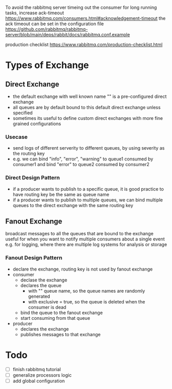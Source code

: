 To avoid the rabbitmq server timeing out the consumer for long running tasks, increase ack-timeout
https://www.rabbitmq.com/consumers.html#acknowledgement-timeout
the ack timeout can be set in the configuration file
https://github.com/rabbitmq/rabbitmq-server/blob/main/deps/rabbit/docs/rabbitmq.conf.example

production checklist
https://www.rabbitmq.com/production-checklist.html

# Types of Exchange
## Direct Exchange
  - the default exchange with well known name "" is a pre-configured direct exchange
  - all queues are by default bound to this default direct exchange unless specified
  - sometimes its useful to define custom direct exchanges with more fine grained configurations
### Usecase
   - send logs of different serverity to different queues, by using severity as the routing key
   - e.g. we can bind "info", "error", "warning" to queue1 consumed by consumer1
   and bind "error" to queue2 consumed by consumer2
### Direct Design Pattern
   - if a producer wants to publish to a specific queue, it is good practice to have routing key be the same as queue name
   - if a producer wants to publish to multiple queues, we can bind multiple queues to the direct exchange with the same routing key

## Fanout Exchange
  broadcast messages to all the queues that are bound to the exchange
  useful for when you want to notify multiple consumers about a single event
  e.g. for logging, where there are multiple log systems for analysis or storage
### Fanout Design Pattern
   - declare the exchange, routing key is not used by fanout exchange
   - consumer
     - declase the exchange
     - declares the queue
       - with "" queue name, so the queue names are randomly generated
       - with exclusive = true, so the queue is deleted when the consumer is dead
     - bind the queue to the fanout exchange
     - start consuming from that queue
   - producer
     - declares the exchange
     - publishes messages to that exchange

# Todo
  - [ ] finish rabbitmq tutorial
  - [ ] generalize processors logic
  - [ ] add global configuration

